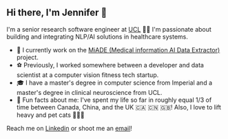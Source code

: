 ## Hi there, I'm Jennifer 👋

I'm a senior research software engineer at [UCL](https://www.ucl.ac.uk/health-informatics/ucl-institute-health-informatics) 👩‍💻 I'm passionate about building and integrating NLP/AI solutions in healthcare systems.

- 💖 I currently work on the [MiADE (Medical information AI Data Extractor)](https://www.ucl.ac.uk/health-informatics/research/medical-information-ai-data-extractor-miade) project.
- ⚽ Previously, I worked somewhere between a developer and data scientist at a computer vision fitness tech startup.
- 🎓 I have a master's degree in computer science from Imperial and a master's degree in clinical neuroscience from UCL.
- 🌈 Fun facts about me: I've spent my life so far in roughly equal 1/3 of time between Canada, China, and the UK 🇨🇦 🇨🇳 🇬🇧! Also, I love to lift heavy and pet cats 🏋️‍♀️🐾

Reach me on [Linkedin](https://www.linkedin.com/in/jennifer-a-jiang) or shoot me an [email](mailto:jennifer.a.jiang@gmail.com)!
